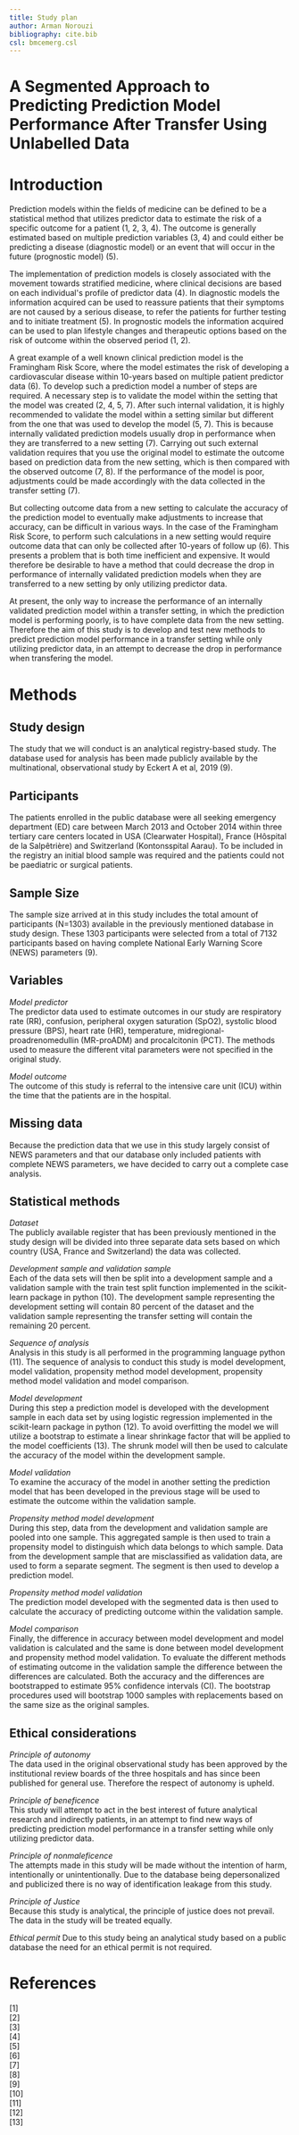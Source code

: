 ```yaml
---
title: Study plan
author: Arman Norouzi
bibliography: cite.bib
csl: bmcemerg.csl
---
```


# A Segmented Approach to Predicting Prediction Model Performance After Transfer Using Unlabelled Data
# Introduction
Prediction models within the fields of medicine can be defined to be a statistical method that utilizes predictor data to estimate the risk of a specific outcome for a patient (1, 2, 3, 4). The outcome is generally estimated based on multiple prediction variables (3, 4) and could either be predicting a disease (diagnostic model) or an event that will occur in the future (prognostic model) (5).

The implementation of prediction models is closely associated with the movement towards stratified medicine, where clinical decisions are based on each individual's profile of predictor data (4). In diagnostic models the information acquired can be used to reassure patients that their symptoms are not caused by a serious disease, to refer the patients for further testing and to initiate treatment (5). In prognostic models the information acquired can be used to plan lifestyle changes and therapeutic options based on the risk of outcome within the observed period (1, 2). 

A great example of a well known clinical prediction model is the Framingham Risk Score, where the model estimates the risk of developing a cardiovascular disease within 10-years based on multiple patient predictor data (6). To develop such a prediction model a number of steps are required. A necessary step is to validate the model within the setting that the model was created (2, 4, 5, 7). After such internal validation, it is highly recommended to validate the model within a setting similar but different from the one that was used to develop the model (5, 7).  This is because internally validated prediction models usually drop in performance when they are transferred to a new setting (7). Carrying out such external validation requires that you use the original model to estimate the outcome based on prediction data from the new setting, which is then compared with the observed outcome (7, 8). If the performance of the model is poor, adjustments could be made accordingly with the data collected in the transfer setting (7). 

But collecting outcome data from a new setting to calculate the accuracy of the prediction model to eventually make adjustments to increase that accuracy, can be difficult in various ways. In the case of the Framingham Risk Score, to perform such calculations in a new setting would require outcome data that can only be collected after 10-years of follow up (6). This presents a problem that is both time inefficient and expensive. It would therefore be desirable to have a method that could decrease the drop in performance of internally validated prediction models when they are transferred to a new setting by only utilizing predictor data.  

At present, the only way to increase the performance of an internally validated prediction model within a transfer setting, in which the prediction model is performing poorly, is to have complete data from the new setting. Therefore the aim of this study is to develop and test new methods to predict prediction model performance in a transfer setting while only utilizing predictor data, in an attempt to decrease the drop in performance when transfering the model.

# Methods
## Study design
The study that we will conduct is an analytical registry-based study. The database used for analysis has been made publicly available by the multinational, observational study by Eckert A et al, 2019 (9).

## Participants
The patients enrolled in the public database were all seeking emergency department (ED) care between March 2013 and October 2014 within three tertiary care centers located in USA (Clearwater Hospital), France (Hôspital de la Salpêtrière) and Switzerland (Kontonsspital Aarau). To be included in the registry an initial blood sample was required and the patients could not be paediatric or surgical patients.

## Sample Size
The sample size arrived at in this study includes the total amount of participants (N=1303) available in the previously mentioned database in study design. These 1303 participants were selected from a total of 7132 participants based on having complete National Early Warning Score (NEWS) parameters (9).

## Variables
*Model predictor*  
The predictor data used to estimate outcomes in our study are respiratory rate (RR), confusion, peripheral oxygen saturation (SpO2), systolic blood pressure (BPS), heart rate (HR), temperature, midregional-proadrenomedullin (MR-proADM) and procalcitonin (PCT). The methods used to measure the different vital parameters were not specified in the original study.
  
*Model outcome*  
The outcome of this study is referral to the intensive care unit (ICU) within the time that the patients are in the hospital.

## Missing data
Because the prediction data that we use in this study largely consist of NEWS parameters and that our database only included patients with complete NEWS parameters, we have decided to carry out a complete case analysis.  

## Statistical methods
*Dataset*  
The publicly available register that has been previously mentioned in the study design will be divided into three separate data sets based on which country (USA, France and Switzerland) the data was collected.

*Development sample and validation sample*  
Each of the data sets will then be split into a development sample and a validation sample with the train test split function implemented in the scikit-learn package in python (10). The development sample representing the development setting will contain 80 percent of the dataset and the validation sample representing the transfer setting will contain the remaining 20 percent.
 
*Sequence of analysis*  
Analysis in this study is all performed in the programming language python (11). The sequence of analysis to conduct this study is model development, model validation, propensity method model development, propensity method model validation and model comparison. 

*Model development*  
During this step a prediction model is developed with the development sample in each data set by using logistic regression implemented in the scikit-learn package in python (12). To avoid overfitting the model we will utilize a bootstrap to estimate a linear shrinkage factor that will be applied to the model coefficients (13). The shrunk model will then be used to calculate the accuracy of the model within the development sample.

*Model validation*  
To examine the accuracy of the model in another setting the prediction model that has been developed in the previous stage will be used to estimate the outcome within the validation sample.

*Propensity method model development*  
During this step, data from the development and validation sample are pooled into one sample. This aggregated sample is then used to train a propensity model to distinguish which data belongs to which sample. Data from the development sample that are misclassified as validation data, are used to form a separate segment. The segment is then used to develop a prediction model.

*Propensity method model validation*  
The prediction model developed with the segmented data is then used to calculate the accuracy of predicting outcome within the validation sample.

*Model comparison*  
Finally, the difference in accuracy between model development and model validation is calculated and the same is done between model development and propensity method model validation. To evaluate the different methods of estimating outcome in the validation sample the difference between the differences are calculated. Both the accuracy and the differences are bootstrapped to estimate 95% confidence intervals (CI). The bootstrap procedures used will bootstrap 1000 samples with replacements based on the same size as the original samples.


## Ethical considerations
*Principle of autonomy*  
The data used in the original  observational study has been approved by the institutional review boards of the three hospitals and has since been published for general use. Therefore the respect of autonomy is upheld.

*Principle of beneficence*  
This study will attempt to act in the best interest of future analytical research and indirectly patients, in an attempt to find new ways of predicting prediction model performance in a transfer setting while only utilizing predictor data.

*Principle of nonmaleficence*  
The attempts made in this study will be made without the intention of harm, intentionally or unintentionally. Due to the database being depersonalized and publicized there is no way of identification leakage from this study.

*Principle of Justice*  
Because this study is analytical, the principle of justice does not prevail. The data in the study will be treated equally.

*Ethical permit*
Due to this study being an analytical study based on a public database the need for an ethical permit is not required. 

# References
[1]   
[2]   
[3]   
[4]   
[5]   
[6]   
[7]   
[8]   
[9]   
[10]  
[11]  
[12]  
[13]  
